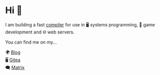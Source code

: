# Hi 👋

I am building a fast [compiler](https://akyoto.dev) for use in 🖥️ systems programming, 🚀 game development and 🌐 web servers.

You can find me on my...

🌍 [Blog](https://akyoto.dev)  
🖥️ [Gitea](https://git.akyoto.dev/explore/repos)  
🗨️ [Matrix](https://matrix.to/#/#community:akyoto.dev)
